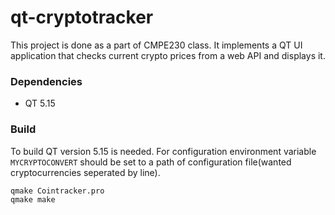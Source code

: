 # qt-cryptotracker
This project is done as a part of CMPE230 class. It implements a QT UI application that checks current crypto prices from a web API and displays it. 
### Dependencies
- QT 5.15

### Build
To build QT version 5.15 is needed. For configuration environment variable `MYCRYPTOCONVERT` should be set to a path of configuration file(wanted cryptocurrencies seperated by line).

``` 
qmake Cointracker.pro
qmake make
```
